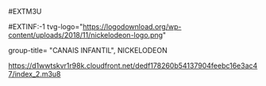 #EXTM3U

#EXTINF:-1 tvg-logo="https://logodownload.org/wp-content/uploads/2018/11/nickelodeon-logo.png"

group-title= "CANAIS INFANTIL", NICKELODEON

https://d1wwtskvr1r98k.cloudfront.net/dedf178260b54137904feebc16e3ac47/index_2.m3u8
